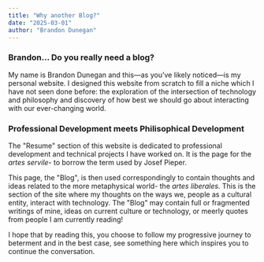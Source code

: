 ```yaml
---
title: "Why another Blog?"
date: "2025-03-01"
author: "Brandon Dunegan"
---
```


### Brandon... Do you really need a blog?
My name is Brandon Dunegan and this—as you’ve likely noticed—is my personal website. I designed this website from scratch to fill a niche which I have not seen done before: the exploration of the intersection of technology and philosophy and discovery of how best we should go about interacting with our ever-changing world.  

### Professional Development meets Philisophical Development
The "Resume" section of this website is dedicated to professional development and technical projects I have worked on. It is the page for the *artes servile*- to borrow the term used by Josef Pieper.  

This page, the "Blog", is then used correspondingly to contain thoughts and ideas related to the more metaphysical world- the *artes liberales*. This is the section of the site where my thoughts on the ways we, people as a cultural entity, interact with technology. The "Blog" may contain full or fragmented writings of mine, ideas on current culture or technology, or meerly quotes from people I am currently reading!  

I hope that by reading this, you choose to follow my progressive journey to beterment and in the best case, see something here which inspires you to continue the conversation.   
